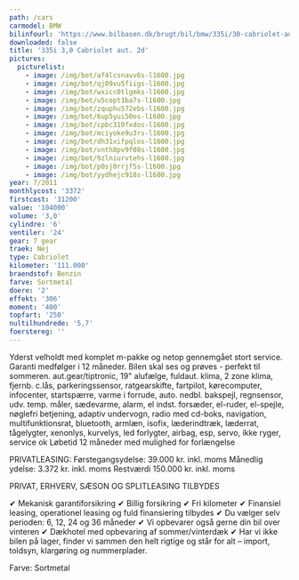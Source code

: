```yaml
---
path: /cars
carmodel: BMW
bilinfourl: 'https://www.bilbasen.dk/brugt/bil/bmw/335i/30-cabriolet-aut-2d/4228965'
downloaded: false
title: '335i 3,0 Cabriolet aut. 2d'
pictures:
  picturelist:
    - image: /img/bot/af4lcsnavv6s-l1600.jpg
    - image: /img/bot/qj09vu5fiigs-l1600.jpg
    - image: /img/bot/wxicc0tlgmks-l1600.jpg
    - image: /img/bot/u5copt1ba7s-l1600.jpg
    - image: /img/bot/zquphu572ebs-l1600.jpg
    - image: /img/bot/6up5yui50os-l1600.jpg
    - image: /img/bot/cpbc310fxdos-l1600.jpg
    - image: /img/bot/mciyoke9u3rs-l1600.jpg
    - image: /img/bot/dh31xifpqlos-l1600.jpg
    - image: /img/bot/vnth8pv9f08s-l1600.jpg
    - image: /img/bot/9zlniurvtehs-l1600.jpg
    - image: /img/bot/p0sj0rrjf5s-l1600.jpg
    - image: /img/bot/yydhejc918s-l1600.jpg
year: 7/2011
monthlycost: '3372'
firstcost: '31200'
value: '104000'
volume: '3,0'
cylindre: '6'
ventiler: '24'
gear: 7 gear
traek: Nej
type: Cabriolet
kilometer: '111.000'
braendstof: Benzin
farve: Sortmetal
doere: '2'
effekt: '306'
moment: '400'
topfart: '250'
nultilhundrede: '5,7'
foerstereg: ''
---
```

Yderst velholdt med komplet m-pakke og netop gennemgået stort service. Garanti medfølger i 12 måneder. Bilen skal ses og prøves - perfekt til sommeren. 
aut.gear/tiptronic, 19" alufælge, fuldaut. klima, 2 zone klima, fjernb. c.lås, parkeringssensor, ratgearskifte, fartpilot, kørecomputer, infocenter, startspærre, varme i forrude, auto. nedbl. bakspejl, regnsensor, udv. temp. måler, sædevarme, alarm, el indst. forsæder, el-ruder, el-spejle, nøglefri betjening, adaptiv undervogn, radio med cd-boks, navigation, multifunktionsrat, bluetooth, armlæn, isofix, læderindtræk, læderrat, tågelygter, xenonlys, kurvelys, led forlygter, airbag, esp, servo, ikke ryger, service ok
Løbetid 12 måneder med mulighed for forlængelse 

PRIVATLEASING:
Førstegangsydelse: 39.000 kr. inkl. moms
Månedlig ydelse: 3.372 kr. inkl. moms
Restværdi 150.000 kr. inkl. moms

PRIVAT, ERHVERV, SÆSON OG SPLITLEASING TILBYDES 

✔ Mekanisk garantiforsikring 
✔ Billig forsikring 
✔ Fri kilometer
✔ Finansiel leasing, operationel leasing og fuld finansiering tilbydes
✔ Du vælger selv perioden: 6, 12, 24 og 36 måneder
✔ Vi opbevarer også gerne din bil over vinteren 
✔ Dækhotel med opbevaring af sommer/vinterdæk
✔ Har vi ikke bilen på lager, finder vi sammen den helt rigtige og står for alt – import, toldsyn, klargøring og nummerplader. 

Farve: Sortmetal
